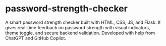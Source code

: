 # password-strength-checker
A smart password strength checker built with HTML, CSS, JS, and Flask. It gives real-time feedback on password strength with visual indicators, theme toggle, and secure backend validation. Developed with help from ChatGPT and GitHub Copilot.
